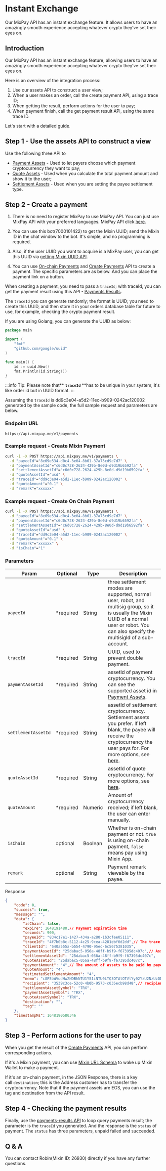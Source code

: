# Instant Exchange

Our MixPay API has an instant exchange feature. It allows users to have an amazingly smooth experience accepting whatever crypto they’ve set their eyes on.

## Introduction

Our MixPay API has an instant exchange feature, allowing users to have an amazingly smooth experience accepting whatever crypto they’ve set their eyes on.

Here is an overview of the integration process:

1.  Use our assets API to construct a user view;
2.  When a user makes an order, call the create payment API, using a trace ID;
3.  When getting the result, perform actions for the user to pay;
4.  When payment finish, call the get payment result API, using the same trace ID.

Let's start with a detailed guide.

## Step 1 - Use the assets API to construct a view

Use the following three API to

-   [Payment Assets](/api/assets/payment-assets) - Used to let payers choose which payment cryptocurrency they want to pay;
-   [Quote Assets](/api/assets/quote-assets) - Used when you calculate the total payment amount and show it to the user;
-   [Settlement Assets](/api/assets/settlement-assets) - Used when you are setting the payee settlement type.

## Step 2 - Create a payment

1.  There is no need to register MixPay to use MixPay API. You can just use MixPay API with your preferred languages. MixPay API click [here](/api/overview).

2.  You can use this bot(7000101422) to get the Mixin UUID; send the Mixin ID in the chat window to the bot. It's simple, and no programming is required.

3.  Also, if the user UUID you want to acquire is a MixPay user, you can get this UUID via [getting Mixin UUID API](/api/users/get-mixin-uuid).

4.  You can use [On-chain Payments](/api/payments/onchain-payments) and [Create Payments](/api/payments/accepting-payments) API to create a payment. The specific parameters are as below. And you can place the payment link on a button.

When creating a payment, you need to pass a `traceId`; with traceId, you can get the payment result using this API - [Payments Results](/api/payments/payments-results).

The `traceId` you can generate randomly; the format is UUID; you need to create this UUID, and then store it in your orders database table for future to use, for example, checking the crypto payment result.

If you are using Golang, you can generate the UUID as below:

```go
package main

import (
    "fmt"
    "github.com/google/uuid"
)

func main() {
    id := uuid.New()
    fmt.Println(id.String())
}
```

:::info
Tip: Please note that** **`traceId`** **has to be unique in your system; it's like order id but in UUID format.
:::

Assuming the `traceId` is dd9c3e04-a5d2-11ec-b909-0242ac120002 generated by the sample code, the full sample request and parameters are below.

### Endpoint URL

```
https://api.mixpay.me/v1/payments
```

### Example request - Create Mixin Payment

```bash
curl -i -X POST https://api.mixpay.me/v1/payments \
  -d "payeeId"="8e69e534-d0c4-3e04-8b61-37a73cd9e7d7" \
  -d "paymentAssetId"="c6d0c728-2624-429b-8e0d-d9d19b6592fa" \
  -d "settlementAssetId"="c6d0c728-2624-429b-8e0d-d9d19b6592fa" \
  -d "quoteAssetId"="usd" \
  -d "traceId"="dd9c3e04-a5d2-11ec-b909-0242ac120002" \
  -d "quoteAmount"="0.1" \
  -d "remark"="xxxxxx"
```

### Example request - Create On Chain Payment

```bash
curl -i -X POST https://api.mixpay.me/v1/payments \
  -d "payeeId"="8e69e534-d0c4-3e04-8b61-37a73cd9e7d7" \
  -d "paymentAssetId"="c6d0c728-2624-429b-8e0d-d9d19b6592fa" \
  -d "settlementAssetId"="c6d0c728-2624-429b-8e0d-d9d19b6592fa" \
  -d "quoteAssetId"="usd" \
  -d "traceId"="dd9c3e04-a5d2-11ec-b909-0242ac120002" \
  -d "quoteAmount"="0.1" \
  -d "remark"="xxxxxx" \
  -d "isChain"="1"
```

### Parameters

|  Param | Optional | Type | Description |
| --- | --- | --- | --- |
| `payeeId` | <span class="required">*required</span> | String | three settlement modes are supported, normal user, robot, and multisig group, so it is usually the Mixin UUID of a normal user or robot. You can also specify the multisigId of a sub-account. |
| `traceId` | <span class="required">*required</span> | String | UUID, used to prevent double payment. |
| `paymentAssetId` | <span class="required">*required</span> | String | assetId of payment cryptocurrency. You can see the supported asset id in [Payment Assets](/api/assets/payment-assets). |
| `settlementAssetId` | <span class="required">*required</span> | String | assetId of settlement cryptocurrency. Settlement assets you prefer. If left blank, the payee will receive the cryptocurrency the user pays for. For more options, see [here](/api/assets/settlement-assets). |
| `quoteAssetId` | <span class="required">*required</span> | String | assetId of quote cryptocurrency. For more options, see [here](/api/assets/quote-assets). |
| `quoteAmount` | <span class="required">*required</span> | Numeric | Amount of cryptocurrency received; if left blank, the user can enter manually. |
| `isChain` | optional |  Boolean | Whether is on-chain payment or not. `true` is using on-chain payment, `false` means pay using Mixin App. |
| `remark` | optional |  String | Payment remark viewable by the payee. |

Response

```json
{
    "code": 0,
    "success": true,
    "message": "",
    "data": {
        "isChain": false,
        "expire": 1648191480,// Payment expiration time
        "seconds": 900,
        "payeeId": "834c17e1-1427-434a-a280-1b3cfee05111",
        "traceId": "4f7b0b8c-5112-4c25-9cea-4281ebf0d2dd",// The trace id when the user pays, to get the result of payment. And trace for mixin.
        "clientId": "640a555a-b554-4790-95ec-6c5675381035",
        "paymentAssetId": "25dabac5-056a-48ff-b9f9-f67395dc407c",// Assets to be paid by payer. And asset for mixin
        "settlementAssetId": "25dabac5-056a-48ff-b9f9-f67395dc407c",
        "quoteAssetId": "25dabac5-056a-48ff-b9f9-f67395dc407c",
        "paymentAmount": "4",// The amount of assets to be paid by payer. And amount for mixin
        "quoteAmount": "4",
        "estimatedSettlementAmount": "4",
        "memo": "cGF5bWVudHw2NDBhNTU1YS1iNTU0LTQ3OTAtOTVlYy02YzU2NzUzODEwMzU=",// memo for mixin
        "recipient": "3539c3ce-52c0-4b0b-9573-c035ecb98d48",// recipient for mixin
        "settlementAssetSymbol": "TRX",
        "paymentAssetSymbol": "TRX",
        "quoteAssetSymbol": "TRX",
        "destination": "",
        "tag": ""
    },
    "timestampMs": 1648190580346
}
```

## Step 3 - Perform actions for the user to pay

When you get the result of the [Create Payments](/api/payments/accepting-payments) API, you can perform corresponding actions.

If it's a Mixin payment, you can use [Mixin URL Schema](https://developers.mixin.one/docs/schema) to wake up Mixin Wallet to make a payment.

If it's an on-chain payment, in the JSON Response, there is a key call `destination`; this is the Address customer has to transfer the cryptocurrency. Note that if the payment assets are EOS, you can use the tag and destination from the API result.

## Step 4 - Checking the payment results

Finally, use the [payments-results API](/api/payments/payments-results) to loop query payments result; the parameter is the `traceId` you generated. And the response is the `status` of payment. The `status` has three parameters, unpaid failed and succeeded.

## Q & A

You can contact Robin(Mixin ID: 26930) directly if you have any further questions.
